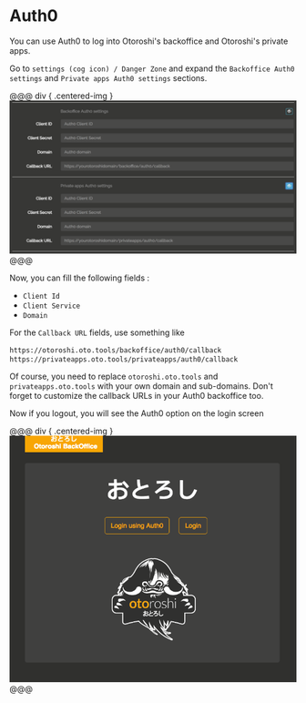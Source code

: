 # Auth0

You can use Auth0 to log into Otoroshi's backoffice and Otoroshi's private apps.

Go to `settings (cog icon) / Danger Zone` and expand the `Backoffice Auth0 settings` and `Private apps Auth0 settings` sections.

@@@ div { .centered-img }
<img src="../img/danger-zone-8-auth0.png" />
@@@

Now, you can fill the following fields :

* `Client Id`
* `Client Service`
* `Domain`

For the `Callback URL` fields, use something like

```
https://otoroshi.oto.tools/backoffice/auth0/callback
https://privateapps.oto.tools/privateapps/auth0/callback
```

Of course, you need to replace `otoroshi.oto.tools` and `privateapps.oto.tools` with your own domain and sub-domains. Don't forget to customize the callback URLs in your Auth0 backoffice too.

Now if you logout, you will see the Auth0 option on the login screen

@@@ div { .centered-img }
<img src="../img/login-auth0.png" />
@@@
